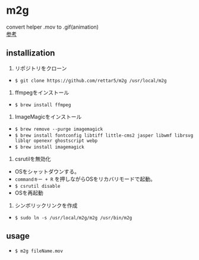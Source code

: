 # m2g
convert helper .mov to .gif(animation)  
[参考](http://qiita.com/syamaoka/items/4d4054cd75df00460925)

## installization
1. リポジトリをクローン
  - `$ git clone https://github.com/rettar5/m2g /usr/local/m2g`
1. ffmpegをインストール
  - `$ brew install ffmpeg`
1. ImageMagicをインストール
  - `$ brew remove --purge imagemagick`
  - `$ brew install fontconfig libtiff little-cms2 jasper libwmf librsvg liblqr openexr ghostscript webp`
  - `$ brew install imagemagick`
1. csrutilを無効化
  - OSをシャットダウンする。
  - `commandキー + R` を押しながらOSをリカバリモードで起動。
  - `$ csrutil disable`
  - OSを再起動
1. シンボリックリンクを作成
  - `$ sudo ln -s /usr/local/m2g/m2g /usr/bin/m2g`

## usage
- `$ m2g fileName.mov`
